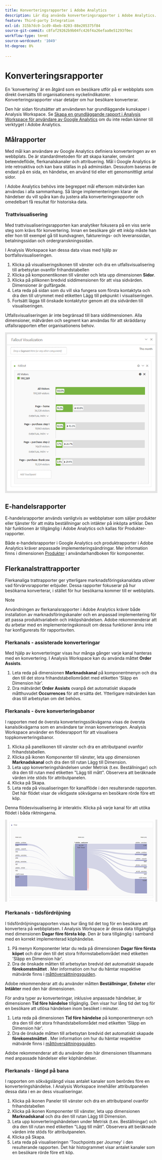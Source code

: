 ```yaml
---
title: Konverteringsrapporter i Adobe Analytics
description: Lär dig använda konverteringsrapporter i Adobe Analytics.
feature: Third-party Integration
exl-id: 315b7dc0-1cd9-4beb-8203-88e205375f84
source-git-commit: c8faf29262b9b04fc426f4a26efaa8e51293f0ec
workflow-type: tm+mt
source-wordcount: '1049'
ht-degree: 0%

---
```


# Konverteringsrapporter

En &#39;konvertering&#39; är en åtgärd som en besökare utför på er webbplats som direkt översätts till organisationens nyckelindikatorer. Konverteringsrapporter visar detaljer om hur besökare konverterar.

Den här sidan förutsätter att användaren har grundläggande kunskaper i Analysis Workspace. Se [Skapa en grundläggande rapport i Analysis Workspace för användare av Google Analytics](create-report.md) om du inte redan känner till verktyget i Adobe Analytics.

## Målrapporter

Med mål kan användare av Google Analytics definiera konverteringen av en webbplats. De är standardmetoden för att skapa kanaler, omvänt beteendeflöde, flerkanalskanaler och attribuering. Mål i Google Analytics är inte retroaktiva och kan bara ställas in på adminsidan. Dessutom baseras de endast på en sida, en händelse, en använd tid eller ett genomsnittligt antal sidor.

I Adobe Analytics behövs inte begreppet mål eftersom mätvärden kan användas i alla sammanhang. Så länge implementeringen klarar de händelser du vill spåra kan du justera alla konverteringsrapporter och omedelbart få resultat för historiska data.

### Trattvisualisering

Med trattvisualiseringsrapporten kan analytiker fokusera på en viss serie steg som krävs för konvertering. Innan en besökare gör ett inköp måste han eller hon till exempel gå till kundvagnen, fakturerings- och leveranssidan, betalningssidan och ordergranskningssidan.

I Analysis Workspace kan dessa data visas med hjälp av bortfallsvisualiseringen.

1. Klicka på visualiseringsikonen till vänster och dra en utfallsvisualisering till arbetsytan ovanför frihandstabellen
2. Klicka på komponentikonen till vänster och leta upp dimensionen **Sidor**.
3. Klicka på pilikonen bredvid siddimensionen för att visa sidvärden. Dimensioner är gulfärgade.
4. Leta reda på sidan som du vill ska fungera som första kontaktyta och dra den till utrymmet med etiketten Lägg till pekpunkt i visualiseringen.
5. Fortsätt lägga till önskade kontaktytor genom att dra sidvärden till visualiseringen.

Utfallsvisualiseringen är inte begränsad till bara siddimensionen. Alla dimensioner, mätvärden och segment kan användas för att skräddarsy utfallsrapporten efter organisationens behov.

![Utfallsvisualisering](/help/technotes/ga-to-aa/assets/fallout.png)

## E-handelsrapporter

E-handelsrapporter används vanligtvis av webbplatser som säljer produkter eller tjänster för att mäta beställningar och intäkter på inköpta artiklar. Den här funktionen är tillgänglig i Adobe Analytics och kallas för Produkter-rapporter.

Både e-handelsrapporter i Google Analytics och produktrapporter i Adobe Analytics kräver anpassade implementeringsändringar. Mer information finns i dimensionen [Produkter](/help/components/dimensions/product.md) i användarhandboken för komponenter.

## Flerkanalstrattrapporter

Flerkanaliga trattrapporter ger ytterligare marknadsföringskanaldata utöver vad förvärvsrapporter erbjuder. Dessa rapporter fokuserar på hur besökarna konverterar, i stället för hur besökarna kommer till er webbplats.

>[!NOTE]
>
> Användningen av flerkanalsrapporter i Adobe Analytics kräver både installation av marknadsföringskanaler och en anpassad implementering för att passa produktvariabeln och inköpshändelsen. Adobe rekommenderar att du arbetar med en implementeringskonsult om dessa funktioner ännu inte har konfigurerats för rapportsviten.

### Flerkanals - assisterade konverteringar

Med hjälp av konverteringar visas hur många gånger varje kanal hanteras med en konvertering. I Analysis Workspace kan du använda måttet **Order Assists**.

1. Leta reda på dimensionen **Marknadskanal** på komponentmenyn och dra den till det stora frihandstabellområdet med etiketten &#39;Släpp en Dimension här&#39;.
2. Dra mätvärdet **Order Assists** ovanpå det automatiskt skapade måtthuvudet **Occurrences** för att ersätta det. Ytterligare mätvärden kan dras till arbetsytan om det behövs.

### Flerkanals - övre konverteringsbanor

I rapporten med de översta konverteringssökvägarna visas de översta kanalsökvägarna som en användare tar innan konverteringen. Analysis Workspace använder en flödesrapport för att visualisera toppkonverteringsbanor.

1. Klicka på panelikonen till vänster och dra en attributpanel ovanför frihandstabellen.
2. Klicka på ikonen Komponenter till vänster, leta upp dimensionen **Marknadskanal** och dra den till rutan Lägg till Dimension.
3. Leta upp konverteringshändelsen under Metrisk (t.ex. Beställningar) och dra den till rutan med etiketten &quot;Lägg till mått&quot;. Observera att beräknade värden inte stöds för attributpanelen.
4. Klicka på Skapa.
5. Leta reda på visualiseringen för kanalflöde i den resulterande rapporten. Det här flödet visar de viktigaste sökvägarna en besökare rörde före ett köp.

Denna flödesvisualisering är interaktiv. Klicka på varje kanal för att utöka flödet i båda riktningarna.

![Flödesvisualisering](/help/technotes/ga-to-aa/assets/flow.png)

### Flerkanals - tidsfördröjning

I tidsfördröjningsrapporten visas hur lång tid det tog för en besökare att konvertera på webbplatsen. I Analysis Workspace är dessa data tillgängliga med dimensionen **Dagar före första köp**. Den är bara tillgänglig i samband med en korrekt implementerad köphändelse.

1. På menyn Komponenter letar du reda på dimensionen **Dagar före första köpet** och drar den till det stora friformstabellområdet med etiketten &#39;Släpp en Dimension här&#39;.
2. Dra de önskade måtten till arbetsytan bredvid det automatiskt skapade **förekomstmåttet** . Mer information om hur du hämtar respektive mätvärde finns i [måttöversättningsguiden](common-metrics.md).

Adobe rekommenderar att du använder måtten **Beställningar**, **Enheter** eller **Intäkter** med den här dimensionen.

För andra typer av konverteringar, inklusive anpassade händelser, är dimensionen **Tid före händelse** tillgänglig. Den visar hur lång tid det tog för en besökare att utlösa händelsen inom besöket i minuter.

1. Leta reda på dimensionen **Tid före händelse** på komponentmenyn och dra den till det stora frihandstabellområdet med etiketten &#39;Släpp en Dimension här&#39;.
2. Dra de önskade måtten till arbetsytan bredvid det automatiskt skapade **förekomstmåttet** . Mer information om hur du hämtar respektive mätvärde finns i [måttöversättningsguiden](common-metrics.md).

Adobe rekommenderar att du använder den här dimensionen tillsammans med anpassade händelser eller köphändelser.

### Flerkanals - längd på bana

I rapporten om sökvägslängd visas antalet kanaler som berördes före en konverteringshändelse. I Analysis Workspace innehåller attributpanelen dessa data i en av dess visualiseringar.

1. Klicka på ikonen Paneler till vänster och dra en attributpanel ovanför frihandstabellen
2. Klicka på ikonen Komponenter till vänster, leta upp dimensionen **Marknadskanal** och dra den till rutan Lägg till Dimension.
3. Leta upp konverteringshändelsen under Metrisk (t.ex. Beställningar) och dra den till rutan med etiketten &quot;Lägg till mått&quot;. Observera att beräknade värden inte stöds för attributpanelen.
4. Klicka på Skapa.
5. Leta reda på visualiseringen &#39;Touchpoints per Journey&#39; i den resulterande rapporten. Det här histogrammet visar antalet kanaler som en besökare rörde före ett köp.
